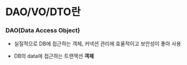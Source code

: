 ﻿# DAO/VO/DTO란

### DAO(Data Access Object)

- 실질적으로 DB에 접근하는 객체, 커넥션 관리에 효율적이고 보안성이 좋아 사용

- DB의 data에 접근하는 트랜잭션 **객체**